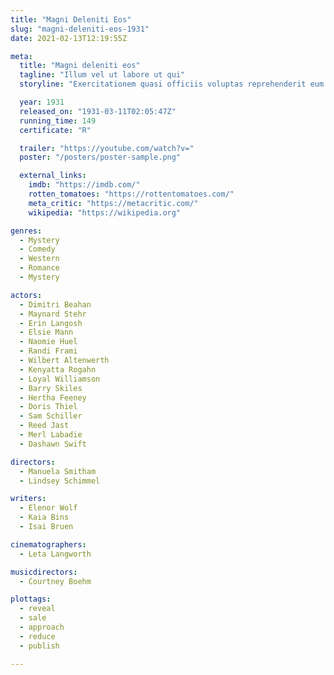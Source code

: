```yaml
---
title: "Magni Deleniti Eos"
slug: "magni-deleniti-eos-1931"
date: 2021-02-13T12:19:55Z

meta:
  title: "Magni deleniti eos"
  tagline: "Illum vel ut labore ut qui"
  storyline: "Exercitationem quasi officiis voluptas reprehenderit eum deserunt quis illum consequuntur odio voluptatibus suscipit omnis in aut dolores et in aut impedit voluptates"

  year: 1931
  released_on: "1931-03-11T02:05:47Z"
  running_time: 149
  certificate: "R"

  trailer: "https://youtube.com/watch?v="
  poster: "/posters/poster-sample.png"

  external_links:
    imdb: "https://imdb.com/"
    rotten_tomatoes: "https://rottentomatoes.com/"
    meta_critic: "https://metacritic.com/"
    wikipedia: "https://wikipedia.org"

genres:
  - Mystery
  - Comedy
  - Western
  - Romance
  - Mystery

actors:
  - Dimitri Beahan
  - Maynard Stehr
  - Erin Langosh
  - Elsie Mann
  - Naomie Huel
  - Randi Frami
  - Wilbert Altenwerth
  - Kenyatta Rogahn
  - Loyal Williamson
  - Barry Skiles
  - Hertha Feeney
  - Doris Thiel
  - Sam Schiller
  - Reed Jast
  - Merl Labadie
  - Dashawn Swift

directors:
  - Manuela Smitham
  - Lindsey Schimmel

writers:
  - Elenor Wolf
  - Kaia Bins
  - Isai Bruen

cinematographers:
  - Leta Langworth

musicdirectors:
  - Courtney Boehm

plottags:
  - reveal
  - sale
  - approach
  - reduce
  - publish

---
```


